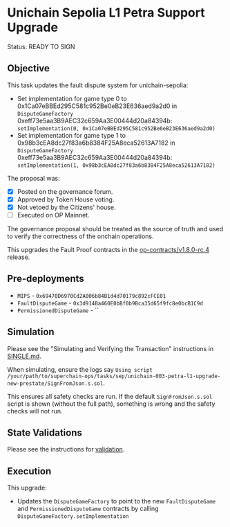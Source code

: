 # Unichain Sepolia L1 Petra Support Upgrade

Status: READY TO SIGN

## Objective

This task updates the fault dispute system for unichain-sepolia: 

* Set implementation for game type 0 to 0x1Ca07eBBEd295C581c952Be0eB23E636aed9a2d0 in `DisputeGameFactory` 0xeff73e5aa3B9AEC32c659Aa3E00444d20a84394b: `setImplementation(0, 0x1Ca07eBBEd295C581c952Be0eB23E636aed9a2d0)`
* Set implementation for game type 1 to 0x98b3cEA8dc27f83a6b8384F25A8eca52613A7182 in `DisputeGameFactory` 0xeff73e5aa3B9AEC32c659Aa3E00444d20a84394b: `setImplementation(1, 0x98b3cEA8dc27f83a6b8384F25A8eca52613A7182)`
  
<!--NEXT TASK DESCRIPTION-->
The proposal was: 
- [x] Posted on the governance forum.
- [x] Approved by Token House voting.
- [x] Not vetoed by the Citizens' house.
- [ ] Executed on OP Mainnet.

The governance proposal should be treated as the source of truth and used to verify the correctness of the onchain operations. 

This upgrades the Fault Proof contracts in the [op-contracts/v1.8.0-rc.4](https://github.com/ethereum-optimism/optimism/tree/op-contracts/v1.8.0-rc.4) release.


## Pre-deployments 
- `MIPS` - `0x69470D6970Cd2A006b84B1d4d70179c892cFCE01`
- `FaultDisputeGame` - `0x3d914Ba460E0bBf0b9Bca35d65f9fc8e0bcB1C9d`
- `PermissionedDisputeGame` - ``

## Simulation

Please see the "Simulating and Verifying the Transaction" instructions in [SINGLE.md](../../../SINGLE.md). 

When simulating, ensure the logs say `Using script /your/path/to/superchain-ops/tasks/sep/unichain-003-petra-l1-upgrade-new-prestate/SignFromJson.s.sol`. 

This ensures all safety checks are run. If the default `SignFromJson.s.sol` script is shown (without the full path), something is wrong and the safety checks will not run.

## State Validations

Please see the instructions for [validation](./VALIDATION.md).

## Execution

This upgrade:

* Updates the `DisputeGameFactory` to point to the new `FaultDisputeGame` and `PermissionedDisputeGame` contracts by calling `DisputeGameFactory.setImplementation`
